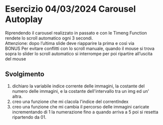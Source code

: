 Esercizio 04/03/2024
Carousel Autoplay
===
Riprendendo il carousel realizzato in passato  e con le Timeng Function rendete lo scroll automatico ogni 3 secondi.<br>
Attenzione: dopo l’ultima slide deve riapparire la prima e così via<br>
BONUS
Per evitare conflitti con lo scroll manuale, quando il mouse si trova sopra lo slider lo scroll automatico si interrompe per poi ripartire all’uscita del mouse
## Svolgimento
1. dichiaro la variabile indice corrente delle immagini, la costante del numero delle immagini, e la costante dell'intervallo tra un img ed un' altra.
2. creo una funzione che mi clacola l'indice del correntIndex
3. creo una funzione che mi cambia il percorso delle immagini caricate incrementando di 1 la numerazione fino a quando arriva a 5 poi si resetta ripartendo da 01.